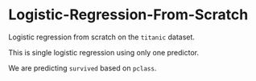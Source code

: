 # Logistic-Regression-From-Scratch
Logistic regression from scratch on the `titanic` dataset. 

This is single logistic regression using only one predictor. 

We are predicting `survived` based on `pclass`. 
